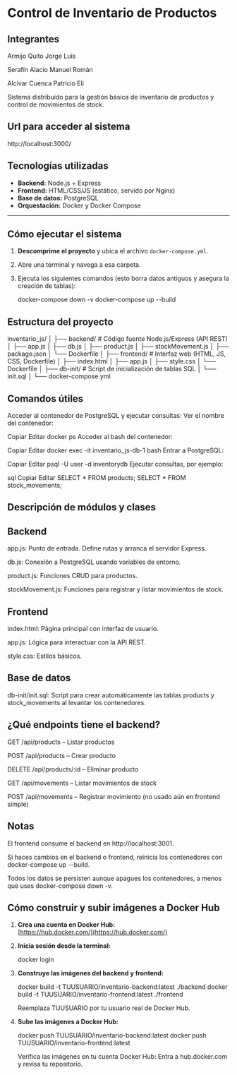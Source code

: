 # Control de Inventario de Productos
## Integrantes
Armijo Quito Jorge Luis

Serafín Alacio Manuel Román

Alcívar Cuenca Patricio Eli


Sistema distribuido para la gestión básica de inventario de productos y control de movimientos de stock.

## Url para acceder al sistema

http://localhost:3000/ 

## Tecnologías utilizadas

- **Backend:** Node.js + Express
- **Frontend:** HTML/CSS/JS (estático, servido por Nginx)
- **Base de datos:** PostgreSQL
- **Orquestación:** Docker y Docker Compose

---

## Cómo ejecutar el sistema

1. **Descomprime el proyecto** y ubica el archivo `docker-compose.yml`.
2. Abre una terminal y navega a esa carpeta.
3. Ejecuta los siguientes comandos (esto borra datos antiguos y asegura la creación de tablas):

   
   docker-compose down -v
   docker-compose up --build

## Estructura del proyecto

inventario_js/
│
├── backend/          # Código fuente Node.js/Express (API REST)
│   ├── app.js
│   ├── db.js
│   ├── product.js
│   ├── stockMovement.js
│   ├── package.json
│   └── Dockerfile
│
├── frontend/         # Interfaz web (HTML, JS, CSS, Dockerfile)
│   ├── index.html
│   ├── app.js
│   ├── style.css
│   └── Dockerfile
│
├── db-init/          # Script de inicialización de tablas SQL
│   └── init.sql
│
└── docker-compose.yml


## Comandos útiles
Acceder al contenedor de PostgreSQL y ejecutar consultas:
Ver el nombre del contenedor:

Copiar
Editar
docker ps
Acceder al bash del contenedor:


Copiar
Editar
docker exec -it inventario_js-db-1 bash
Entrar a PostgreSQL:


Copiar
Editar
psql -U user -d inventorydb
Ejecutar consultas, por ejemplo:

sql
Copiar
Editar
SELECT * FROM products;
SELECT * FROM stock_movements;

## Descripción de módulos y clases
## Backend
app.js: Punto de entrada. Define rutas y arranca el servidor Express.

db.js: Conexión a PostgreSQL usando variables de entorno.

product.js: Funciones CRUD para productos.

stockMovement.js: Funciones para registrar y listar movimientos de stock.

## Frontend
index.html: Página principal con interfaz de usuario.

app.js: Lógica para interactuar con la API REST.

style.css: Estilos básicos.

## Base de datos
db-init/init.sql: Script para crear automáticamente las tablas products y stock_movements al levantar los contenedores.

## ¿Qué endpoints tiene el backend?
GET /api/products – Listar productos

POST /api/products – Crear producto

DELETE /api/products/:id – Eliminar producto

GET /api/movements – Listar movimientos de stock

POST /api/movements – Registrar movimiento (no usado aún en frontend simple)

## Notas
El frontend consume el backend en http://localhost:3001.

Si haces cambios en el backend o frontend, reinicia los contenedores con docker-compose up --build.

Todos los datos se persisten aunque apagues los contenedores, a menos que uses docker-compose down -v.

## Cómo construir y subir imágenes a Docker Hub

1. **Crea una cuenta en Docker Hub:**  
   [https://hub.docker.com/](https://hub.docker.com/)

2. **Inicia sesión desde la terminal:**

   docker login

3. **Construye las imágenes del backend y frontend:**  

   docker build -t TUUSUARIO/inventario-backend:latest ./backend
   docker build -t TUUSUARIO/inventario-frontend:latest ./frontend

   Reemplaza TUUSUARIO por tu usuario real de Docker Hub.

4. **Sube las imágenes a Docker Hub:**

   docker push TUUSUARIO/inventario-backend:latest
   docker push TUUSUARIO/inventario-frontend:latest

   Verifica las imágenes en tu cuenta Docker Hub:
   Entra a hub.docker.com y revisa tu repositorio.